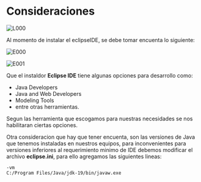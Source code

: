 # Consideraciones

![L000](https://github.com/pdjarapa/howtoecplisemod/raw/main/img/eclipse-logo.jpg)

Al momento de instalar el eclipseIDE, se debe tomar encuenta lo siguiente:

![E000](https://github.com/pdjarapa/howtoecplisemod/raw/main/img/eclipse-installer-000.png)

![E001](https://github.com/pdjarapa/howtoecplisemod/raw/main/img/eclipse-installer-001.png)

Que el instaldor **Eclipse IDE** tiene algunas opciones para desarrollo como:

+ Java Developers
+ Java and Web Developers
+ Modeling Tools
+ entre otras herramientas.

Segun las herramienta que escogamos para nuestras necesidades se nos habilitaran ciertas opciones.

Otra consideracion que hay que tener encuenta, son las versiones de Java que tenemos instaladas en nuestros equipos, para inconvenientes para versiones inferiores al requerimiento minimo de IDE debemos modificar el archivo **eclipse.ini**, para ello agregamos las siguientes lineas:

```{code-cell}
-vm
C:/Program Files/Java/jdk-19/bin/javaw.exe
```